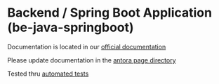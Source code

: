 # Backend / Spring Boot Application (be-java-springboot)

Documentation is located in our [official documentation](https://www.opendevstack.org/ods-documentation/ods-quickstarters/latest/index.html)

Please update documentation in the [antora page directory](https://github.com/opendevstack/ods-quickstarters/tree/master/docs/modules/ROOT/pages)

Tested thru [automated tests](../tests/be-java-springboot)
